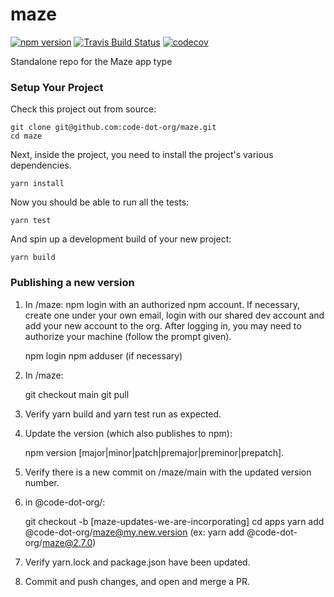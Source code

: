 # maze

[![npm version](https://img.shields.io/npm/v/@code-dot-org/maze.svg)](https://www.npmjs.com/package/@code-dot-org/maze)
[![Travis Build Status](https://img.shields.io/travis/code-dot-org/maze.svg)](https://travis-ci.org/code-dot-org/maze/)
[![codecov](https://codecov.io/gh/code-dot-org/maze/branch/main/graph/badge.svg)](https://codecov.io/gh/code-dot-org/maze)

Standalone repo for the Maze app type
### Setup Your Project

Check this project out from source:

    git clone git@github.com:code-dot-org/maze.git
    cd maze
    
Next, inside the project, you need to install the project's various dependencies.

    yarn install
    
Now you should be able to run all the tests:

    yarn test
    
And spin up a development build of your new project:

    yarn build

### Publishing a new version

1. In /maze: npm login with an authorized npm account. If necessary, create one under your own email, login with our shared dev account and add your new account to the org. After logging in, you may need to authorize your machine (follow the prompt given).

    npm login
    npm adduser (if necessary)

2. In /maze: 

    git checkout main
    git pull

3. Verify yarn build and yarn test run as expected.

4. Update the version (which also publishes to npm):

    npm version [major|minor|patch|premajor|preminor|prepatch].

5. Verify there is a new commit on /maze/main with the updated version number. 

6. in @code-dot-org/: 

    git checkout -b [maze-updates-we-are-incorporating]
    cd apps
    yarn add @code-dot-org/maze@my.new.version (ex: yarn add @code-dot-org/maze@2.7.0)
 
7. Verify yarn.lock and package.json have been updated.

8. Commit and push changes, and open and merge a PR.
